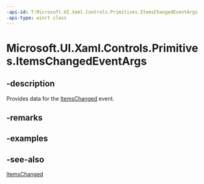```yaml
---
-api-id: T:Microsoft.UI.Xaml.Controls.Primitives.ItemsChangedEventArgs
-api-type: winrt class
---
```


<!-- Class syntax.
public class ItemsChangedEventArgs : Windows.UI.Xaml.Controls.Primitives.IItemsChangedEventArgs
-->

# Microsoft.UI.Xaml.Controls.Primitives.ItemsChangedEventArgs

## -description
Provides data for the [ItemsChanged](../microsoft.ui.xaml.controls/itemcontainergenerator_itemschanged.md) event.

## -remarks

## -examples

## -see-also
[ItemsChanged](../microsoft.ui.xaml.controls/itemcontainergenerator_itemschanged.md)
